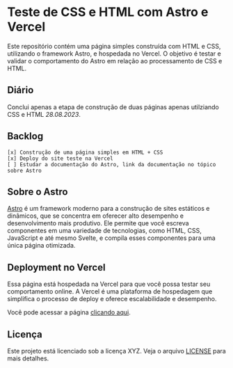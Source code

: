 # Teste de CSS e HTML com Astro e Vercel

Este repositório contém uma página simples construída com HTML e CSS, utilizando o framework Astro, e hospedada no Vercel. O objetivo é testar e validar o comportamento do Astro em relação ao processamento de CSS e HTML.

## Diário

Conclui apenas a etapa de construção de duas páginas apenas utilziando CSS e HTML *28.08.2023*.

## Backlog
    [x] Construção de uma página simples em HTML + CSS
    [x] Deploy do site teste na Vercel
    [ ] Estudar a documentação do Astro, link da documentação no tópico sobre Astro 

## Sobre o Astro

[Astro](https://docs.astro.build/pt-br/getting-started) é um framework moderno para a construção de sites estáticos e dinâmicos, que se concentra em oferecer alto desempenho e desenvolvimento mais produtivo. Ele permite que você escreva componentes em uma variedade de tecnologias, como HTML, CSS, JavaScript e até mesmo Svelte, e compila esses componentes para uma única página otimizada.

<!-- ## Como testar localmente

1. Certifique-se de ter o Node.js instalado em seu computador.
2. Clone este repositório: `git clone https://github.com/seu-usuario/nome-do-repositorio.git`
3. Navegue até o diretório do projeto: `cd nome-do-repositorio`
4. Instale as dependências: `npm install`
5. Inicie o servidor de desenvolvimento: `npm run dev`
6. Acesse o site em seu navegador: `http://localhost:3000` -->

## Deployment no Vercel

Essa página está hospedada na Vercel para que você possa testar seu comportamento online. A Vercel é uma plataforma de hospedagem que simplifica o processo de deploy e oferece escalabilidade e desempenho.

Você pode acessar a página [clicando aqui](https://jorgesouza.dev.br/).

<!-- ## Contribuições

Contribuições são bem-vindas! Sinta-se à vontade para abrir issues ou pull requests se você tiver alguma sugestão, correção de bugs ou melhorias para propor. -->

## Licença

Este projeto está licenciado sob a licença XYZ. Veja o arquivo [LICENSE](LICENSE) para mais detalhes.
